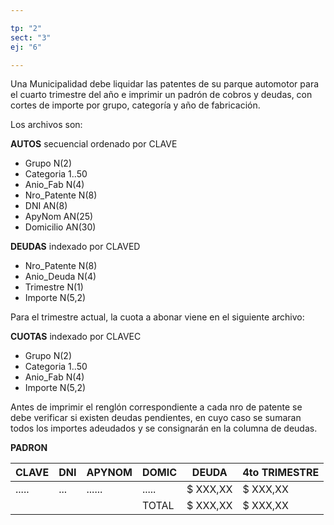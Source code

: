 ```yaml
---

tp: "2"
sect: "3"
ej: "6"

---
```



Una Municipalidad debe liquidar las patentes de su parque automotor para el cuarto trimestre del año e imprimir un padrón de cobros y deudas, con cortes de importe por grupo, categoría y año de fabricación. 

Los archivos son:  

__AUTOS__ secuencial ordenado por CLAVE
<ul class='fileul'>
	<li class='clave'>Grupo <a>N(2)</a>
	<li class='clave'>Categoria <a>1..50</a>
	<li class='clave'>Anio_Fab <a>N(4)</a>
	<li class='clave'>Nro_Patente <a>N(8)</a>
	<li>DNI <a>AN(8)</a>
	<li>ApyNom <a>AN(25)</a>
	<li>Domicilio <a>AN(30)</a>
</ul>

__DEUDAS__ indexado por CLAVED
<ul class='fileul'>
	<li class='clave'>Nro_Patente <a>N(8)</a>
	<li class='clave'>Anio_Deuda <a>N(4)</a>
	<li class='clave'>Trimestre <a>N(1)</a>
	<li>Importe <a>N(5,2)</a>
</ul>

Para el trimestre actual, la cuota a abonar viene en el siguiente archivo:  

__CUOTAS__ indexado por CLAVEC

<ul class='fileul'>
	<li class='clave'>Grupo <a>N(2)</a>
	<li class='clave'>Categoria <a>1..50</a>
	<li class='clave'>Anio_Fab <a>N(4)</a>
	<li>Importe <a>N(5,2)</a>
</ul>
	
Antes de imprimir el renglón correspondiente a cada nro de patente  se debe verificar si existen deudas pendientes, en cuyo caso se sumaran todos los importes adeudados y se consignarán en la columna de deudas.

__PADRON__


| CLAVE | DNI |	APYNOM | DOMIC | DEUDA | 4to TRIMESTRE |
|-------|-----|--------|-------|-------|---------------|
| ..... | ... |	...... | ..... | $ XXX,XX | $ XXX,XX|
|  |  |	  | TOTAL | $ XXX,XX | $ XXX,XX|


